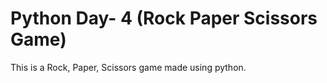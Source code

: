 # Python Day- 4 (Rock Paper Scissors Game)
This is a Rock, Paper, Scissors game made using python. 

